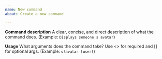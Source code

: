 ```yaml
---
name: New command
about: Create a new command

---
```


**Command description**
A clear, concise, and direct description of what the command does. (Example: `Displays someone's avatar`)

**Usage**
What arguments does the command take? Use <> for required and [] for optional args. (Example: `s!avatar [user]`)